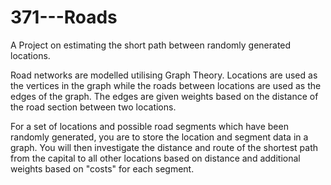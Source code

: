 # 371---Roads
A Project on estimating the short path between randomly generated locations.

Road networks are modelled utilising Graph Theory.  Locations are used as the vertices in the graph while the roads between locations 
are used as the edges of the graph.  The edges are given weights based on the distance of the road section between two locations. 

For a set of locations and possible road segments which have been randomly generated, you are to store the location and segment data
in a graph. You will then investigate the distance and route of the shortest path from the capital to all other locations based on 
distance and additional weights based on "costs" for each segment.
